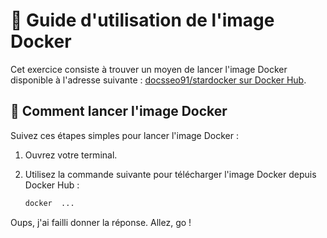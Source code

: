 # 🚀 Guide d'utilisation de l'image Docker

Cet exercice consiste à trouver un moyen de lancer l'image Docker disponible à l'adresse suivante : [docsseo91/stardocker sur Docker Hub](https://hub.docker.com/r/docsseo91/stardocker).


## 🏃 Comment lancer l'image Docker

Suivez ces étapes simples pour lancer l'image Docker :

1. Ouvrez votre terminal.

2. Utilisez la commande suivante pour télécharger l'image Docker depuis Docker Hub :
   ```bash
   docker  ...
   ```
Oups, j'ai failli donner la réponse. Allez, go !
